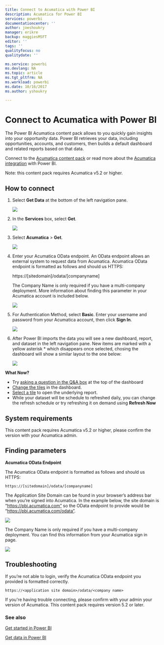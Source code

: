```yaml
---
title: Connect to Acumatica with Power BI
description: Acumatica for Power BI
services: powerbi
documentationcenter: ''
author: joeshoukry
manager: erikre
backup: maggiesMSFT
editor: ''
tags: ''
qualityfocus: no
qualitydate: ''

ms.service: powerbi
ms.devlang: NA
ms.topic: article
ms.tgt_pltfrm: NA
ms.workload: powerbi
ms.date: 10/16/2017
ms.author: yshoukry

---
```

# Connect to Acumatica with Power BI
The Power BI Acumatica content pack allows to you quickly gain insights into your opportunity data. Power BI retrieves your data, including opportunities, accounts, and customers, then builds a default dashboard and related reports based on that data.

Connect to the [Acumatica content pack](https://app.powerbi.com/getdata/services/acumatica) or read more about the [Acumatica integration](https://powerbi.microsoft.com/integrations/acumatica) with Power BI.

Note: this content pack requires Acumatica v5.2 or higher.

## How to connect
1. Select **Get Data** at the bottom of the left navigation pane.
   
   ![](media/powerbi-content-pack-acumatica/getdata3.png)
2. In the **Services** box, select **Get**.
   
   ![](media/powerbi-content-pack-acumatica/getdata2.png)
3. Select **Acumatica** \> **Get**.
   
   ![](media/powerbi-content-pack-acumatica/acumatica.png)
4. Enter your Acumatica OData endpoint. An OData endpoint allows an external system to request data from Acumatica. Acumatica OData endpoint is formatted as follows and should us HTTPS:
   
     https://[sitedomain]/odata/[companyname]
   
   The Company Name is only required if you have a multi-company deployment. More information about finding this parameter in your Acumatica account is included below.
   
   ![](media/powerbi-content-pack-acumatica/parameters.PNG)
5. For Authentication Method, select **Basic**. Enter your username and password from your Acumatica account, then click **Sign In**.
   
    ![](media/powerbi-content-pack-acumatica/creds2.PNG)
6. After Power BI imports the data you will see a new dashboard, report, and dataset in the left navigation pane. New items are marked with a yellow asterisk \* which disappears once selected, chosing the dashboard will show a similar layout to the one below:
   
    ![](media/powerbi-content-pack-acumatica/dashboard.png)

**What Now?**

* Try [asking a question in the Q&A box](service-q-and-a.md) at the top of the dashboard
* [Change the tiles](service-dashboard-edit-tile.md) in the dashboard.
* [Select a tile](service-dashboard-tiles.md) to open the underlying report.
* While your dataset will be schedule to refreshed daily, you can change the refresh schedule or try refreshing it on demand using **Refresh Now**

## System requirements
This content pack requires Acumatica v5.2 or higher, please confirm the version with your Acumatica admin.

## Finding parameters
**Acumatica OData Endpoint**

The Acumatica OData endpoint is formatted as follows and should us HTTPS:

    https://[sitedomain]/odata/[companyname]

The Application Site Domain can be found in your browser’s address bar when you’re signed into Acumatica. In the example below, the site domain is “https://pbi.acumatica.com” so the OData endpoint to provide would be “https://pbi.acumatica.com/odata”.

 ![](media/powerbi-content-pack-acumatica/URL.png)

The Company Name is only required if you have a multi-company deployment. You can find this information from your Acumatica sign in page.

![](media/powerbi-content-pack-acumatica/SignIn2.png)

## Troubleshooting
If you’re not able to login, verify the Acumatica OData endpoint you provided is formatted correctly.

    https://<application site domain>/odata/<company name>

If you're having trouble connecting, please confirm with your admin your version of Acumatica. This content pack requires version 5.2 or later.

### See also
[Get started in Power BI](service-get-started.md)

[Get data in Power BI](service-get-data.md)

